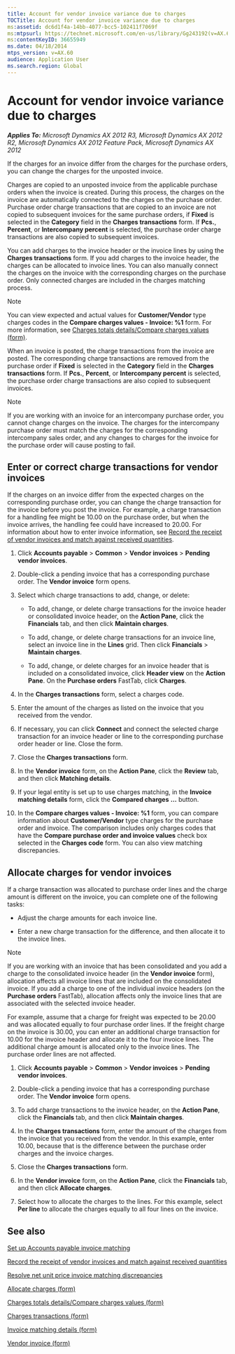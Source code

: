 ```yaml
---
title: Account for vendor invoice variance due to charges
TOCTitle: Account for vendor invoice variance due to charges
ms:assetid: dc6d1f4a-14bb-4077-bcc5-102411f7069f
ms:mtpsurl: https://technet.microsoft.com/en-us/library/Gg243192(v=AX.60)
ms:contentKeyID: 36655949
ms.date: 04/18/2014
mtps_version: v=AX.60
audience: Application User
ms.search.region: Global
---
```


# Account for vendor invoice variance due to charges 


_**Applies To:** Microsoft Dynamics AX 2012 R3, Microsoft Dynamics AX 2012 R2, Microsoft Dynamics AX 2012 Feature Pack, Microsoft Dynamics AX 2012_

If the charges for an invoice differ from the charges for the purchase orders, you can change the charges for the unposted invoice.

Charges are copied to an unposted invoice from the applicable purchase orders when the invoice is created. During this process, the charges on the invoice are automatically connected to the charges on the purchase order. Purchase order charge transactions that are copied to an invoice are not copied to subsequent invoices for the same purchase orders, if **Fixed** is selected in the **Category** field in the **Charges transactions** form. If **Pcs.**, **Percent**, or **Intercompany percent** is selected, the purchase order charge transactions are also copied to subsequent invoices.

You can add charges to the invoice header or the invoice lines by using the **Charges transactions** form. If you add charges to the invoice header, the charges can be allocated to invoice lines. You can also manually connect the charges on the invoice with the corresponding charges on the purchase order. Only connected charges are included in the charges matching process.


> [!NOTE]
> <P>You can view expected and actual values for <STRONG>Customer/Vendor</STRONG> type charges codes in the <STRONG>Compare charges values - Invoice: %1</STRONG> form. For more information, see <A href="https://technet.microsoft.com/en-us/library/hh242731(v=ax.60)">Charges totals details/Compare charges values (form)</A>.</P>



When an invoice is posted, the charge transactions from the invoice are posted. The corresponding charge transactions are removed from the purchase order if **Fixed** is selected in the **Category** field in the **Charges transactions** form. If **Pcs.**, **Percent**, or **Intercompany percent** is selected, the purchase order charge transactions are also copied to subsequent invoices.


> [!NOTE]
> <P>If you are working with an invoice for an intercompany purchase order, you cannot change charges on the invoice. The charges for the intercompany purchase order must match the charges for the corresponding intercompany sales order, and any changes to charges for the invoice for the purchase order will cause posting to fail.</P>



## Enter or correct charge transactions for vendor invoices

If the charges on an invoice differ from the expected charges on the corresponding purchase order, you can change the charge transaction for the invoice before you post the invoice. For example, a charge transaction for a handling fee might be 10.00 on the purchase order, but when the invoice arrives, the handling fee could have increased to 20.00. For information about how to enter invoice information, see [Record the receipt of vendor invoices and match against received quantities](record-the-receipt-of-vendor-invoices-and-match-against-received-quantities.md).

1.  Click **Accounts payable** \> **Common** \> **Vendor invoices** \> **Pending vendor invoices**.

2.  Double-click a pending invoice that has a corresponding purchase order. The **Vendor invoice** form opens.

3.  Select which charge transactions to add, change, or delete:
    
      - To add, change, or delete charge transactions for the invoice header or consolidated invoice header, on the **Action Pane**, click the **Financials** tab, and then click **Maintain charges**.
    
      - To add, change, or delete charge transactions for an invoice line, select an invoice line in the **Lines** grid. Then click **Financials** \> **Maintain charges**.
    
      - To add, change, or delete charges for an invoice header that is included on a consolidated invoice, click **Header view** on the **Action Pane**. On the **Purchase orders** FastTab, click **Charges**.

4.  In the **Charges transactions** form, select a charges code.

5.  Enter the amount of the charges as listed on the invoice that you received from the vendor.

6.  If necessary, you can click **Connect** and connect the selected charge transaction for an invoice header or line to the corresponding purchase order header or line. Close the form.

7.  Close the **Charges transactions** form.

8.  In the **Vendor invoice** form, on the **Action Pane**, click the **Review** tab, and then click **Matching details**.

9.  If your legal entity is set up to use charges matching, in the **Invoice matching details** form, click the **Compared charges** **…** button.

10. In the **Compare charges values - Invoice: %1** form, you can compare information about **Customer/Vendor** type charges for the purchase order and invoice. The comparison includes only charges codes that have the **Compare purchase order and invoice values** check box selected in the **Charges code** form. You can also view matching discrepancies.

## Allocate charges for vendor invoices

If a charge transaction was allocated to purchase order lines and the charge amount is different on the invoice, you can complete one of the following tasks:

  - Adjust the charge amounts for each invoice line.

  - Enter a new charge transaction for the difference, and then allocate it to the invoice lines.


> [!NOTE]
> <P>If you are working with an invoice that has been consolidated and you add a charge to the consolidated invoice header (in the <STRONG>Vendor invoice</STRONG> form), allocation affects all invoice lines that are included on the consolidated invoice. If you add a charge to one of the individual invoice headers (on the <STRONG>Purchase orders</STRONG> FastTab), allocation affects only the invoice lines that are associated with the selected invoice header.</P>



For example, assume that a charge for freight was expected to be 20.00 and was allocated equally to four purchase order lines. If the freight charge on the invoice is 30.00, you can enter an additional charge transaction for 10.00 for the invoice header and allocate it to the four invoice lines. The additional charge amount is allocated only to the invoice lines. The purchase order lines are not affected.

1.  Click **Accounts payable** \> **Common** \> **Vendor invoices** \> **Pending vendor invoices**.

2.  Double-click a pending invoice that has a corresponding purchase order. The **Vendor invoice** form opens.

3.  To add charge transactions to the invoice header, on the **Action Pane**, click the **Financials** tab, and then click **Maintain charges**.

4.  In the **Charges transactions** form, enter the amount of the charges from the invoice that you received from the vendor. In this example, enter 10.00, because that is the difference between the purchase order charges and the invoice charges.

5.  Close the **Charges transactions** form.

6.  In the **Vendor invoice** form, on the **Action Pane**, click the **Financials** tab, and then click **Allocate charges**.

7.  Select how to allocate the charges to the lines. For this example, select **Per line** to allocate the charges equally to all four lines on the invoice.

## See also

[Set up Accounts payable invoice matching](set-up-accounts-payable-invoice-matching.md)

[Record the receipt of vendor invoices and match against received quantities](record-the-receipt-of-vendor-invoices-and-match-against-received-quantities.md)

[Resolve net unit price invoice matching discrepancies](resolve-net-unit-price-invoice-matching-discrepancies.md)

[Allocate charges (form)](https://technet.microsoft.com/en-us/library/hh697725\(v=ax.60\))

[Charges totals details/Compare charges values (form)](https://technet.microsoft.com/en-us/library/hh242731\(v=ax.60\))

[Charges transactions (form)](https://technet.microsoft.com/en-us/library/aa633876\(v=ax.60\))

[Invoice matching details (form)](https://technet.microsoft.com/en-us/library/hh209713\(v=ax.60\))

[Vendor invoice (form)](https://technet.microsoft.com/en-us/library/hh209644\(v=ax.60\))

  


